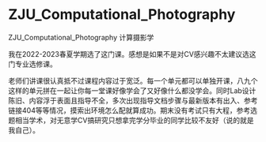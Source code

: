 # ZJU_Computational_Photography
ZJU_Computational_Photography 计算摄影学

我在2022-2023春夏学期选了这门课。感想是如果不是对CV感兴趣不太建议选这门专业选修课。

老师们讲课很认真抵不过课程内容过于宽泛。每一个单元都可以单独开课，八九个这样的单元拼在一起让你每一堂课好像学会了又好像什么都没学会。同时Lab设计陈旧、内容浮于表面且指导不全，多次出现指导文档步骤与最新版本有出入、参考链接404等等情况，摸索出环境怎么配就算成功。期末没有考试只有大程，参考选题相当学术，对无意学CV搞研究只想拿完学分毕业的同学比较不友好（说的就是我自己）。
